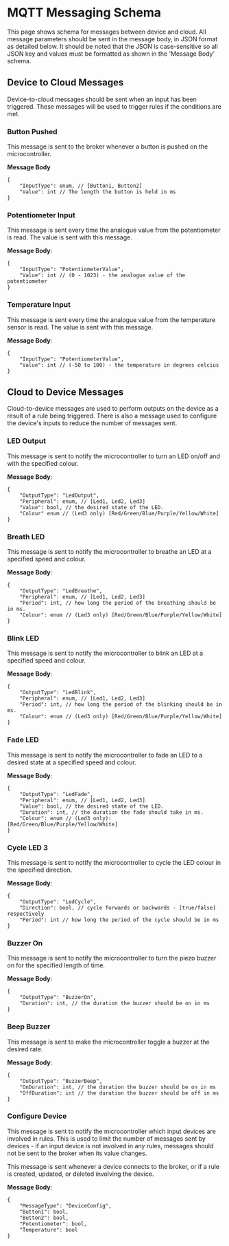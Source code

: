 # MQTT Messaging Schema

This page shows schema for messages between device and cloud. All message parameters should be sent in the message body, in JSON format as detailed below. It should be noted that the JSON is case-sensitive so all JSON key and values must be formatted as shown in the 'Message Body' schema.

## Device to Cloud Messages

Device-to-cloud messages should be sent when an input has been triggered. These messages will be used to trigger rules if the conditions are met.

### Button Pushed

This message is sent to the broker whenever a button is pushed on the microcontroller.

**Message Body**
```
{
    "InputType": enum, // [Button1, Button2]
    "Value": int // The length the button is held in ms
}
``` 

### Potentiometer Input

This message is sent every time the analogue value from the potentiometer is read. The value is sent with this message.

**Message Body**:
```
{
    "InputType": "PotentiometerValue",
    "Value": int // (0 - 1023) - the analogue value of the potentiometer  
}
``` 

### Temperature Input

This message is sent every time the analogue value from the temperature sensor is read. The value is sent with this message.

**Message Body**:
```
{
    "InputType": "PotentiometerValue",
    "Value": int // (-50 to 100) - the temperature in degrees celcius
}
```

## Cloud to Device Messages

Cloud-to-device messages are used to perform outputs on the device as a result of a rule being triggered. There is also a message used to configure the device's inputs to reduce the number of messages sent.

### LED Output

This message is sent to notify the microcontroller to turn an LED on/off and with the specified colour. 

**Message Body**:
```
{
    "OutputType": "LedOutput",
    "Peripheral": enum, // [Led1, Led2, Led3]
    "Value": bool, // the desired state of the LED.
    "Colour" enum // (Led3 only) [Red/Green/Blue/Purple/Yellow/White]
}
``` 

### Breath LED

This message is sent to notify the microcontroller to breathe an LED at a specified speed and colour.

**Message Body**:
```
{
    "OutputType": "LedBreathe",
    "Peripheral": enum, // [Led1, Led2, Led3]
    "Period": int, // how long the period of the breathing should be in ms.
    "Colour": enum // (Led3 only) [Red/Green/Blue/Purple/Yellow/White]
}
``` 

### Blink LED

This message is sent to notify the microcontroller to blink an LED at a specified speed and colour.

**Message Body**:
``` 
{
    "OutputType": "LedBlink",
    "Peripheral": enum, // [Led1, Led2, Led3]
    "Period": int, // how long the period of the blinking should be in ms.
    "Colour": enum // (Led3 only) [Red/Green/Blue/Purple/Yellow/White]
}
``` 

### Fade LED

This message is sent to notify the microcontroller to fade an LED to a desired state at a specified speed and colour.

**Message Body**:
``` 
{
    "OutputType": "LedFade",
    "Peripheral": enum, // [Led1, Led2, Led3]
    "Value": bool, // the desired state of the LED.
    "Duration": int, // the duration the fade should take in ms.
    "Colour": enum // (Led3 only): [Red/Green/Blue/Purple/Yellow/White]
}
``` 

### Cycle LED 3

This message is sent to notify the microcontroller to cycle the LED colour in the specified direction. 

**Message Body**:
```
{
    "OutputType": "LedCycle",
    "Direction": bool, // cycle forwards or backwards - [true/false] respectively
    "Period": int // how long the period of the cycle should be in ms 
}
``` 

### Buzzer On

This message is sent to notify the microcontroller to turn the piezo buzzer on for the specified length of time. 

**Message Body**:
```
{
    "OutputType": "BuzzerOn",
    "Duration": int, // the duration the buzzer should be on in ms 
}
``` 

### Beep Buzzer

This message is sent to make the microcontroller toggle a buzzer at the desired rate. 

**Message Body**:
``` 
{
    "OutputType": "BuzzerBeep",
    "OnDuration": int, // the duration the buzzer should be on in ms 
    "OffDuration": int // the duration the buzzer should be off in ms 
}
``` 

### Configure Device

This message is sent to notify the microcontroller which input devices are involved in rules. This is used to limit the number of messages sent by devices - if an input device is not involved in any rules, messages should not be sent to the broker when its value changes. 

This message is sent whenever a device connects to the broker, or if a rule is created, updated, or deleted involving the device.

**Message Body**:
```
{
    "MessageType": "DeviceConfig",
    "Button1": bool,
    "Button2": bool,
    "Potentiometer": bool,
    "Temperature": bool
}
```